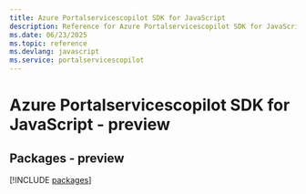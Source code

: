 ```yaml
---
title: Azure Portalservicescopilot SDK for JavaScript
description: Reference for Azure Portalservicescopilot SDK for JavaScript
ms.date: 06/23/2025
ms.topic: reference
ms.devlang: javascript
ms.service: portalservicescopilot
---
```

# Azure Portalservicescopilot SDK for JavaScript - preview
## Packages - preview
[!INCLUDE [packages](portalservicescopilot-index.md)]